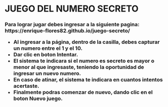 <h1>JUEGO DEL NUMERO SECRETO</h1>

<h3>Para lograr jugar debes ingresar a la siguiente pagina: 
https://enrique-flores82.github.io/juego-secreto/

- Al ingresar a la página, dentro de la casilla, debes capturar un numero entre el 1 y el 10.
- Dar clic en boton Intentar.
- El sistema te indicara si el numero es secreto es mayor o menor al que ingresaste, teniendo la oportunidad de ingresar un nuevo numero.
- En caso de atinar, el sistema te indicara en cuantos intentos acertaste.
- Finalmente podras comenzar de nuevo, dando clic en el boton Nuevo juego.
</h3>
